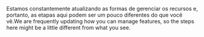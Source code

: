 <span data-ttu-id="015df-101">Estamos constantemente atualizando as formas de gerenciar os recursos e, portanto, as etapas aqui podem ser um pouco diferentes do que você vê.</span><span class="sxs-lookup"><span data-stu-id="015df-101">We are frequently updating how you can manage features, so the steps here might be a little different from what you see.</span></span>